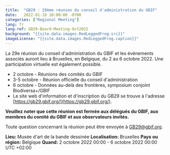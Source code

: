 ```yaml
---
title:  "GB29 : 29ème réunion du conseil d'administration du GBIF"
date:   2022-01-18 10:00:00 -0700
categories: ["Regional Meeting"]
lang: fr
lang-ref: GB29-Board-Meeting-Oct2022
background: "{{site.data.images.RedLeggedFrog.src}}"
imageLicense: "{{site.data.images.RedLeggedFrog.caption}}"
---
```


La 29e réunion du conseil d'administration du GBIF et les événements associés auront lieu à Bruxelles, en Belgique, du 2 au 6 octobre 2022. Une participation virtuelle est également possible.

- 2 octobre - Réunions des comités du GBIF
- 3-5 octobre - Réunion officielle du conseil d'administration
- 6 octobre - Données au-delà des frontières, symposium conjoint Biodiversa+/GBIF
- Le site web d'information et d'inscription du GB29 se trouve à l'adresse [https://gb29.gbif.org/](https://gb29.gbif.org/).

**Veuillez noter que cette réunion est fermée aux délégués du GBIF, aux membres du comité du GBIF et aux observateurs invités.**

Toute question concernant la réunion peut être envoyée à [GB29@gbif.org](mailto:GB29@gbif.org).

**Lieu:** Musée d'art de la bande dessinée
**Localisation:** Bruxelles
**Pays ou région:** Belgique
**Quand:** 2 octobre 2022 00:00 - 6 octobre 2022 00:00 UTC +02:00
